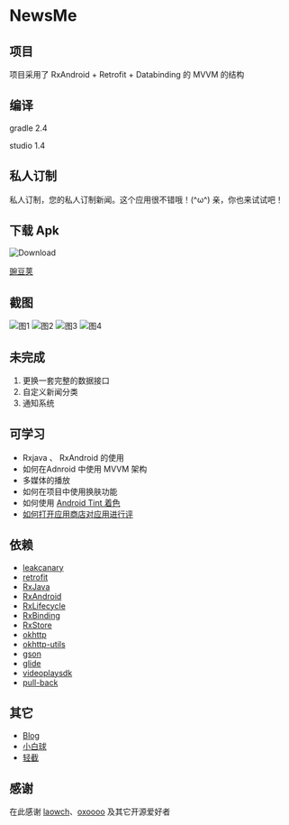 # NewsMe

## 项目
项目采用了 RxAndroid + Retrofit + Databinding 的 MVVM 的结构

## 编译
gradle 2.4

studio 1.4

## 私人订制
私人订制，您的私人订制新闻。这个应用很不错哦！(^ω^) 亲，你也来试试吧！

## 下载 Apk
![Download](http://www.wandoujia.com/qr?s=5&c=http://www.wandoujia.com/apps/me.imli.newme)

[豌豆荚](http://www.wandoujia.com/apps/me.imli.newme)

## 截图
![图1](http://img.wdjimg.com/mms/screenshot/e/aa/ac18152bdb7721defd7b830d2bc45aae_320_569.jpeg)
![图2](http://img.wdjimg.com/mms/screenshot/e/b2/ff27c87a1af6dbe54782fe5310ce5b2e_320_569.jpeg)
![图3](http://img.wdjimg.com/mms/screenshot/1/41/fe954ffabd0b1c96899d92219a33a411_320_569.jpeg)
![图4](http://img.wdjimg.com/mms/screenshot/a/4a/2ce0dcb1d1454f57ed56c8cdcaa794aa_320_569.jpeg)

## 未完成
1. 更换一套完整的数据接口
2. 自定义新闻分类
3. 通知系统

## 可学习
* Rxjava 、 RxAndroid 的使用
* 如何在Adnroid 中使用 MVVM 架构
* 多媒体的播放
* 如何在项目中使用换肤功能
* 如何使用 [Android Tint 着色](http://www.imli.me/2016/01/24/Android-L-Tint/)
* [如何打开应用商店对应用进行评](http://www.imli.me/2016/01/29/app-market/)

## 依赖
* [leakcanary](https://github.com/square/leakcanary)
* [retrofit](https://github.com/square/retrofit)
* [RxJava](https://github.com/ReactiveX/RxJava)
* [RxAndroid](https://github.com/ReactiveX/RxAndroid)
* [RxLifecycle](https://github.com/trello/RxLifecycle)
* [RxBinding](https://github.com/JakeWharton/RxBinding)
* [RxStore](https://github.com/Gridstone/RxStore)
* [okhttp](https://square.github.io/okhttp/)
* [okhttp-utils](https://github.com/hongyangAndroid/okhttp-utils)
* [gson](https://github.com/google/gson)
* [glide](https://github.com/bumptech/glide)
* [videoplaysdk](https://github.com/SinaVDDeveloper/sinavideo_playersdk)
* [pull-back](https://github.com/oxoooo/pull-back-layout)


## 其它
* [Blog](http://www.imli.me/)
* [小白球](http://www.wandoujia.com/apps/me.imli.whiteball)
* [轻截](http://www.wandoujia.com/apps/me.imli.lightcrop)

## 感谢
在此感谢 [laowch](https://github.com/laowch)、[oxoooo](https://github.com/oxoooo) 及其它开源爱好者

